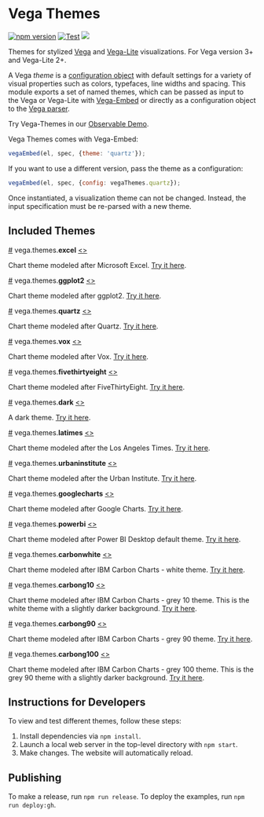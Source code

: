 # Vega Themes

[![npm version](https://img.shields.io/npm/v/vega-themes.svg)](https://www.npmjs.com/package/vega-themes) [![Test](https://github.com/vega/vega-themes/actions/workflows/test.yml/badge.svg)](https://github.com/vega/vega-themes/actions/workflows/test.yml) [![](https://data.jsdelivr.com/v1/package/npm/vega-themes/badge?style=rounded)](https://www.jsdelivr.com/package/npm/vega-themes)

Themes for stylized [Vega](https://vega.github.io/vega/) and [Vega-Lite](https://vega.github.io/vega-lite/) visualizations. For Vega version 3+ and Vega-Lite 2+.

A Vega _theme_ is a [configuration object](https://vega.github.io/vega/docs/config/) with default settings for a variety of visual properties such as colors, typefaces, line widths and spacing. This module exports a set of named themes, which can be passed as input to the Vega or Vega-Lite with [Vega-Embed](https://github.com/vega/vega-embed) or directly as a configuration object to the [Vega parser](https://vega.github.io/vega/docs/api/parser/).

Try Vega-Themes in our [Observable Demo](https://beta.observablehq.com/@domoritz/vega-themes-demo).

Vega Themes comes with Vega-Embed:

```js
vegaEmbed(el, spec, {theme: 'quartz'});
```

If you want to use a different version, pass the theme as a configuration:

```js
vegaEmbed(el, spec, {config: vegaThemes.quartz});
```

Once instantiated, a visualization theme can not be changed. Instead, the input specification must be re-parsed with a new theme.

## Included Themes

<a name="excel" href="#excel">#</a> vega.themes.<b>excel</b> [<>](https://github.com/vega/vega-themes/blob/main/src/theme-excel.ts 'Source')

Chart theme modeled after Microsoft Excel. [Try it here](https://vega.github.io/vega-themes/?theme=excel).

<a name="ggplot2" href="#ggplot2">#</a> vega.themes.<b>ggplot2</b> [<>](https://github.com/vega/vega-themes/blob/main/src/theme-ggplot2.ts 'Source')

Chart theme modeled after ggplot2. [Try it here](https://vega.github.io/vega-themes/?theme=ggplot2).

<a name="quartz" href="#quartz">#</a> vega.themes.<b>quartz</b> [<>](https://github.com/vega/vega-themes/blob/main/src/theme-quartz.ts 'Source')

Chart theme modeled after Quartz. [Try it here](https://vega.github.io/vega-themes/?theme=quartz).

<a name="vox" href="#vox">#</a> vega.themes.<b>vox</b> [<>](https://github.com/vega/vega-themes/blob/main/src/theme-vox.ts 'Source')

Chart theme modeled after Vox. [Try it here](https://vega.github.io/vega-themes/?theme=vox).

<a name="fivethirtyeight" href="#fivethirtyeight">#</a> vega.themes.<b>fivethirtyeight</b> [<>](https://github.com/vega/vega-themes/blob/main/src/theme-fivethirtyeight.ts 'Source')

Chart theme modeled after FiveThirtyEight. [Try it here](https://vega.github.io/vega-themes/?theme=fivethirtyeight).

<a name="dark" href="#dark">#</a> vega.themes.<b>dark</b> [<>](https://github.com/vega/vega-themes/blob/main/src/theme-dark.ts 'Source')

A dark theme. [Try it here](https://vega.github.io/vega-themes/?theme=dark).

<a name="latimes" href="#latimes">#</a> vega.themes.<b>latimes</b> [<>](https://github.com/vega/vega-themes/blob/main/src/theme-latimes.ts 'Source')

Chart theme modeled after the Los Angeles Times. [Try it here](https://vega.github.io/vega-themes/?theme=latimes).

<a name="urbaninstitute" href="#urbaninstitute">#</a> vega.themes.<b>urbaninstitute</b> [<>](https://github.com/vega/vega-themes/blob/main/src/theme-urbaninstitute.ts 'Source')

Chart theme modeled after the Urban Institute. [Try it here](https://vega.github.io/vega-themes/?theme=urbaninstitute).

<a name="googlecharts " href="#googlecharts">#</a> vega.themes.<b>googlecharts</b> [<>](https://github.com/vega/vega-themes/blob/main/src/theme-googlecharts.ts 'Source')

Chart theme modeled after Google Charts. [Try it here](https://vega.github.io/vega-themes/?theme=googlecharts).

<a name="powerbi " href="#powerbi">#</a> vega.themes.<b>powerbi</b> [<>](https://github.com/vega/vega-themes/blob/main/src/theme-powerbi.ts 'Source')

Chart theme modeled after Power BI Desktop default theme. [Try it here](https://vega.github.io/vega-themes/?theme=powerbi).

<a name="carbonwhite " href="#carbonwhite">#</a> vega.themes.<b>carbonwhite</b> [<>](https://github.com/vega/vega-themes/blob/main/src/theme-carbonwhite.ts 'Source')

Chart theme modeled after IBM Carbon Charts - white theme. [Try it here](https://vega.github.io/vega-themes/?theme=carbonwhite).

<a name="carbong10" href="#carbong10">#</a> vega.themes.<b>carbong10</b> [<>](https://github.com/vega/vega-themes/blob/main/src/theme-carbong10.ts 'Source')

Chart theme modeled after IBM Carbon Charts - grey 10 theme. This is the white theme with a slightly darker background. [Try it here](https://vega.github.io/vega-themes/?theme=carbong10).

<a name="carbong90" href="#carbong90">#</a> vega.themes.<b>carbong90</b> [<>](https://github.com/vega/vega-themes/blob/main/src/theme-carbong90.ts 'Source')

Chart theme modeled after IBM Carbon Charts - grey 90 theme. [Try it here](https://vega.github.io/vega-themes/?theme=carbong90).

<a name="carbong100" href="#carbong100">#</a> vega.themes.<b>carbong100</b> [<>](https://github.com/vega/vega-themes/blob/main/src/theme-carbong100.ts 'Source')

Chart theme modeled after IBM Carbon Charts - grey 100 theme. This is the grey 90 theme with a slightly darker background. [Try it here](https://vega.github.io/vega-themes/?theme=carbong100).

## Instructions for Developers

To view and test different themes, follow these steps:

1. Install dependencies via `npm install`.
2. Launch a local web server in the top-level directory with `npm start`.
3. Make changes. The website will automatically reload.

## Publishing

To make a release, run `npm run release`. To deploy the examples, run `npm run deploy:gh`.
